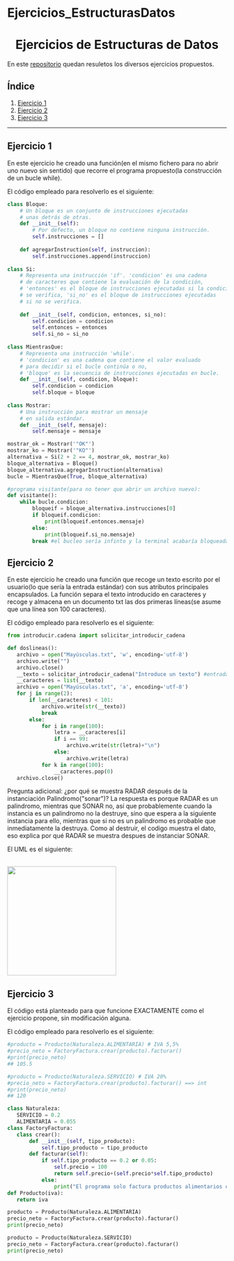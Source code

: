 # Ejercicios_EstructurasDatos
<h1 align="center">Ejercicios de Estructuras de Datos</h1>

En este [repositorio](https://github.com/Xavitheforce/Ejercicios_EstructurasDatos) quedan resuletos los diversos ejercicios propuestos.

## Índice
1. [Ejercicio 1](#id1)
3. [Ejercicio 2](#id2)
3. [Ejercicio 3](#id3)
***

## Ejercicio 1<a name="id1"></a>

En este ejercicio he creado una función(en el mismo fichero para no abrir uno nuevo sin sentido) que recorre el programa propuesto(la construcción de un bucle while).

El código empleado para resolverlo es el siguiente:

```python
class Bloque: 
    # Un bloque es un conjunto de instrucciones ejecutadas 
    # unas detrás de otras. 
    def __init__(self): 
        # Por defecto, un bloque no contiene ninguna instrucción. 
        self.instrucciones = [] 
 
    def agregarInstruction(self, instruccion): 
        self.instrucciones.append(instruccion) 
 
class Si: 
    # Representa una instrucción 'if'. 'condicion' es una cadena 
    # de caracteres que contiene la evaluación de la condición, 
    # 'entonces' es el bloque de instrucciones ejecutadas si la condición 
    # se verifica, 'si_no' es el bloque de instrucciones ejecutadas 
    # si no se verifica. 
 
    def __init__(self, condicion, entonces, si_no): 
        self.condicion = condicion 
        self.entonces = entonces 
        self.si_no = si_no 
 
class MientrasQue: 
    # Representa una instrucción 'while'. 
    # 'condicion' es una cadena que contiene el valor evaluado 
    # para decidir si el bucle continúa o no, 
    # 'bloque' es la secuencia de instrucciones ejecutadas en bucle. 
    def __init__(self, condicion, bloque): 
        self.condicion = condicion 
        self.bloque = bloque 
 
class Mostrar: 
    # Una instrucción para mostrar un mensaje 
    # en salida estándar. 
    def __init__(self, mensaje): 
        self.mensaje = mensaje

mostrar_ok = Mostrar('"OK"') 
mostrar_ko = Mostrar('"KO"') 
alternativa = Si(2 + 2 == 4, mostrar_ok, mostrar_ko) 
bloque_alternativa = Bloque() 
bloque_alternativa.agregarInstruction(alternativa) 
bucle = MientrasQue(True, bloque_alternativa)

#programa visitante(para no tener que abrir un archivo nuevo):
def visitante():
    while bucle.condicion:
        bloqueif = bloque_alternativa.instrucciones[0]
        if bloqueif.condicion:
            print(bloqueif.entonces.mensaje)
        else:
            print(bloqueif.si_no.mensaje)
        break #el bucleo sería infinto y la terminal acabaría bloqueada de no meter este break.
```


## Ejercicio 2<a name="id2"></a>

En este ejercicio he creado una función que recoge un texto escrito por el usuario(lo que sería la entrada estándar) con sus atributos principales encapsulados. La función separa el texto introducido en caracteres y recoge y almacena en un documento txt las dos primeras líneas(se asume que una línea son 100 caracteres).


El código empleado para resolverlo es el siguiente:
 
 ```python
from introducir.cadena import solicitar_introducir_cadena

def doslineas():
    archivo = open("Mayúsculas.txt", 'w', encoding='utf-8')
    archivo.write("")
    archivo.close()
    __texto = solicitar_introducir_cadena("Introduce un texto") #entrada éstandar. Digamos que una línea vale 100 caracteres.
    __caracteres = list(__texto)
    archivo = open("Mayúsculas.txt", 'a', encoding='utf-8')
    for j in range(2):
        if len(__caracteres) < 101:
            archivo.write(str(__texto))
            break
        else:
            for i in range(100):
                letra = __caracteres[i]
                if i == 99:
                    archivo.write(str(letra)+"\n")
                else:
                    archivo.write(letra)
            for k in range(100):
                __caracteres.pop(0) 
    archivo.close()
```
Pregunta adicional: ¿por qué se muestra RADAR después de la instanciación Palindromo("sonar")?
La respuesta es porque RADAR es un palindromo, mientras que SONAR no, así que probablemente cuando la instancia es un palindromo no la destruye, sino que espera a la siguiente instancia para ello, mientras que si no es un palindromo es probable que inmediatamente la destruya. Como al destruir, el codigo muestra el dato, eso explica por qué RADAR se muestra despues de instanciar SONAR.

El UML es el siguiente:

<br>
<img height="250" src="UML/Palindromos.jpg" />
<br>


## Ejercicio 3<a name="id3"></a>

El código está planteado para que funcione EXACTAMENTE como el ejercicio propone, sin modificación alguna.

El código empleado para resolverlo es el siguiente:
 
 ```python
 #producto = Producto(Naturaleza.ALIMENTARIA) # IVA 5,5% 
#precio_neto = FactoryFactura.crear(producto).facturar() 
#print(precio_neto) 
## 105.5 
 
#producto = Producto(Naturaleza.SERVICIO) # IVA 20% 
#precio_neto = FactoryFactura.crear(producto).facturar() ==> int
#print(precio_neto) 
## 120

class Naturaleza:
    SERVICIO = 0.2
    ALIMENTARIA = 0.055
class FactoryFactura:
    class crear():
        def __init__(self, tipo_producto):
            self.tipo_producto = tipo_producto
        def facturar(self):
            if self.tipo_producto == 0.2 or 0.05:
                self.precio = 100
                return self.precio+(self.precio*self.tipo_producto)
            else:
                print("El programa solo factura productos alimentarios o servicios.")
def Producto(iva):
    return iva

producto = Producto(Naturaleza.ALIMENTARIA)
precio_neto = FactoryFactura.crear(producto).facturar()
print(precio_neto)

producto = Producto(Naturaleza.SERVICIO)
precio_neto = FactoryFactura.crear(producto).facturar()
print(precio_neto)

```
